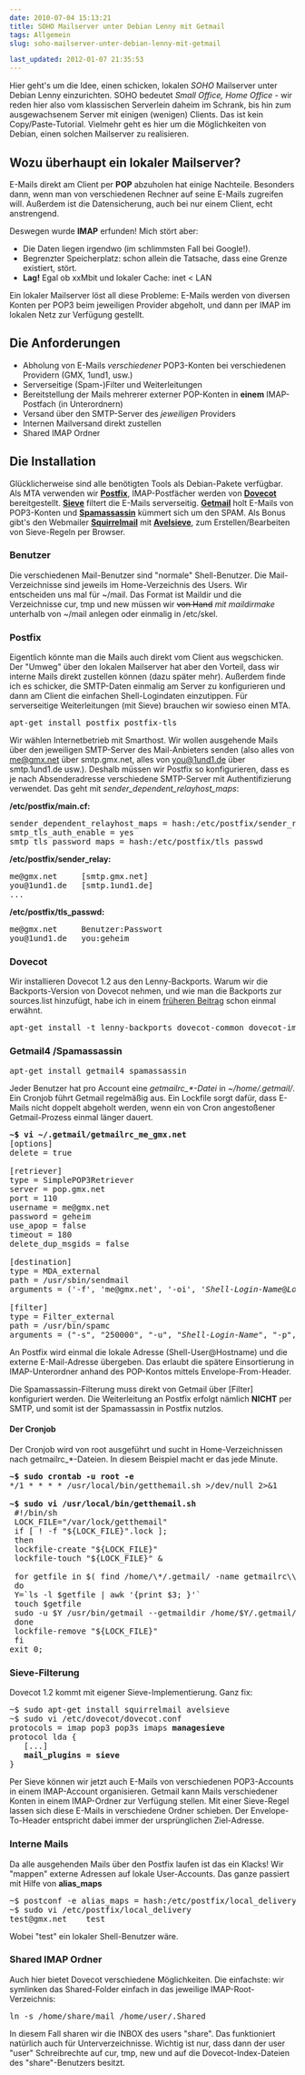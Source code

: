 ```yaml
---
date: 2010-07-04 15:13:21
title: SOHO Mailserver unter Debian Lenny mit Getmail
tags: Allgemein
slug: soho-mailserver-unter-debian-lenny-mit-getmail

last_updated: 2012-01-07 21:35:53
---
```


Hier geht's um die Idee, einen schicken, lokalen <em>SOHO</em> Mailserver unter Debian Lenny einzurichten. SOHO bedeutet <em>Small Office, Home Office</em> - wir reden hier also vom klassischen Serverlein daheim im Schrank, bis hin zum ausgewachsenem Server mit einigen (wenigen) Clients. Das ist kein Copy/Paste-Tutorial. Vielmehr geht es hier um die Möglichkeiten von Debian, einen solchen Mailserver zu realisieren.
<h2>Wozu überhaupt ein lokaler Mailserver?</h2>
E-Mails direkt am Client per <strong>POP</strong> abzuholen hat einige Nachteile. Besonders dann, wenn man von verschiedenen Rechner auf seine E-Mails zugreifen will. Außerdem ist die Datensicherung, auch bei nur einem Client, echt anstrengend.

Deswegen wurde <strong>IMAP</strong> erfunden! Mich stört aber:

- Die Daten liegen irgendwo (im schlimmsten Fall bei Google!).
- Begrenzter Speicherplatz: schon allein die Tatsache, dass eine Grenze existiert, stört.
- **Lag!** Egal ob xxMbit und lokaler Cache: inet &lt; LAN

Ein lokaler Mailserver löst all diese Probleme: E-Mails werden von diversen Konten per POP3 beim jeweiligen Provider abgeholt, und dann per IMAP im lokalen Netz zur Verfügung gestellt.
<h2>Die Anforderungen</h2>

- Abholung von E-Mails *verschiedener* POP3-Konten bei verschiedenen Providern (GMX, 1und1, usw.)
- Serverseitige (Spam-)Filter und Weiterleitungen
- Bereitstellung der Mails mehrerer externer POP-Konten in <strong>einem</strong> IMAP-Postfach (in Unterordnern)
- Versand über den SMTP-Server des *jeweiligen* Providers
- Internen Mailversand direkt zustellen
- Shared IMAP Ordner

<h2>Die Installation</h2>
Glücklicherweise sind alle benötigten Tools als Debian-Pakete verfügbar. Als MTA verwenden wir <strong><a href="http://www.postfix.org/">Postfix</a></strong>, IMAP-Postfächer werden von <a href="http://www.dovecot.org/"><strong>Dovecot</strong></a> bereitgestellt. <strong><a href="http://de.wikipedia.org/wiki/Sieve">Sieve</a></strong> filtert die E-Mails serverseitig. <strong><a href="http://pyropus.ca/software/getmail/">Getmail</a></strong> holt E-Mails von POP3-Konten und <strong><a href="http://spamassassin.apache.org/">Spamassassin</a></strong> kümmert sich um den SPAM. Als Bonus gibt's den Webmailer <strong><a href="http://squirrelmail.org/">Squirrelmail</a></strong> mit <strong><a href="http://squirrelmail.org/plugin_view.php?id=73">Avelsieve</a></strong>, zum Erstellen/Bearbeiten von Sieve-Regeln per Browser.
<h3>Benutzer</h3>
Die verschiedenen Mail-Benutzer sind "normale" Shell-Benutzer. Die Mail-Verzeichnisse sind jeweils im Home-Verzeichnis des Users. Wir entscheiden uns mal für ~/mail. Das Format ist Maildir und die Verzeichnisse cur, tmp und new müssen wir <span style="text-decoration: line-through;">von Hand</span> <em>mit maildirmake</em> unterhalb von ~/mail anlegen oder einmalig in /etc/skel.
<h3>Postfix</h3>
Eigentlich könnte man die Mails auch direkt vom Client aus wegschicken. Der "Umweg" über den lokalen Mailserver hat aber den Vorteil, dass wir interne Mails direkt zustellen können (dazu später mehr). Außerdem finde ich es schicker, die SMTP-Daten einmalig am Server zu konfigurieren und dann am Client die einfachen Shell-Logindaten einzutippen. Für serverseitige Weiterleitungen (mit Sieve) brauchen wir sowieso einen MTA.
<pre>apt-get install postfix postfix-tls</pre>

Wir wählen Internetbetrieb mit Smarthost. Wir wollen ausgehende Mails über den jeweiligen SMTP-Server des Mail-Anbieters senden (also alles von me@gmx.net über smtp.gmx.net, alles von you@1und1.de über smtp.1und1.de usw.). Deshalb müssen wir Postfix so konfigurieren, dass es je nach Absenderadresse verschiedene SMTP-Server mit Authentifizierung verwendet. Das geht mit <em>sender_dependent_relayhost_maps</em>:

<strong>/etc/postfix/main.cf: </strong>
<pre>sender_dependent_relayhost_maps = hash:/etc/postfix/sender_relay
smtp_tls_auth_enable = yes
smtp_tls_password_maps = hash:/etc/postfix/tls_passwd</pre>
<strong>/etc/postfix/sender_relay:</strong>
<pre>me@gmx.net     [smtp.gmx.net]
you@1und1.de   [smtp.1und1.de]
...</pre>
<strong>/etc/postfix/tls_passwd:</strong>
<pre>me@gmx.net     Benutzer:Passwort
you@1und1.de   you:geheim</pre>

<h3>Dovecot</h3>
Wir installieren Dovecot 1.2 aus den Lenny-Backports. Warum wir die Backports-Version von Dovecot nehmen, und wie man die Backports zur sources.list hinzufügt, habe ich in einem <a href="http://neunzehn83.de/blog/2009/12/07/sieve-mailfilter-unter-debian-lenny-mit-syscp-und-dovecot/">früheren Beitrag</a> schon einmal erwähnt.
<pre>apt-get install -t lenny-backports dovecot-common dovecot-imapd</pre>

<h3>Getmail4 /Spamassassin</h3>
<pre>apt-get install getmail4 spamassassin</pre>

Jeder Benutzer hat pro Account eine <em>getmailrc_*-Datei</em> in <em>~/home/.getmail/</em>. Ein Cronjob führt Getmail regelmäßig aus. Ein Lockfile sorgt dafür, dass E-Mails nicht doppelt abgeholt werden, wenn ein von Cron angestoßener Getmail-Prozess einmal länger dauert.
<pre><strong>~$ vi ~/.getmail/getmailrc_me_gmx.net</strong>
[options]
delete = true
 
[retriever]
type = SimplePOP3Retriever
server = pop.gmx.net
port = 110
username = me@gmx.net
password = geheim
use_apop = false
timeout = 180
delete_dup_msgids = false
 
[destination]
type = MDA_external
path = /usr/sbin/sendmail
arguments = ('-f', 'me@gmx.net', '-oi', '<em>Shell-Login-Name</em>@<em>Lokaler-Host'</em>)
 
[filter]
type = Filter_external
path = /usr/bin/spamc
arguments = ("-s", "250000", "-u", "<em>Shell-Login-Name</em>", "-p", "783", )</pre>

An Postfix wird einmal die lokale Adresse (Shell-User@Hostname) und die externe E-Mail-Adresse übergeben. Das erlaubt die spätere Einsortierung in IMAP-Unterordner anhand des POP-Kontos mittels Envelope-From-Header.

Die Spamassassin-Filterung muss direkt von Getmail über [Filter] konfiguriert werden. Die Weiterleitung an Postfix erfolgt nämlich <strong>NICHT</strong> per SMTP, und somit ist der Spamassassin in Postfix nutzlos.
<h4>Der Cronjob</h4>
Der Cronjob wird von root ausgeführt und sucht in Home-Verzeichnissen nach getmailrc_*-Dateien. In diesem Beispiel macht er das jede Minute.
<pre><strong>~$ sudo crontab -u root -e</strong>
*/1 * * * * /usr/local/bin/getthemail.sh &gt;/dev/null 2&gt;&amp;1
  
<strong>~$ sudo vi /usr/local/bin/getthemail.sh</strong> 
 #!/bin/sh
 LOCK_FILE="/var/lock/getthemail"
 if [ ! -f "${LOCK_FILE}".lock ];
 then
 lockfile-create "${LOCK_FILE}"
 lockfile-touch "${LOCK_FILE}" &amp;
 
 for getfile in $( find /home/\*/.getmail/ -name getmailrc\\\* -print )
 do
 Y=`ls -l $getfile | awk '{print $3; }'`
 touch $getfile
 sudo -u $Y /usr/bin/getmail --getmaildir /home/$Y/.getmail/ --rcfile $getfile
 done
 lockfile-remove "${LOCK_FILE}"
 fi
exit 0;</pre>

<h3>Sieve-Filterung</h3>
Dovecot 1.2 kommt mit eigener Sieve-Implementierung. Ganz fix:
<pre>~$ sudo apt-get install squirrelmail avelsieve
~$ sudo vi /etc/dovecot/dovecot.conf
protocols = imap pop3 pop3s imaps <strong>managesieve</strong>
protocol lda {
   [...]
   <strong>mail_plugins = sieve</strong>
}</pre>

Per Sieve können wir jetzt auch E-Mails von verschiedenen POP3-Accounts in einem IMAP-Account organisieren. Getmail kann Mails verschiedener Konten in einem IMAP-Ordner zur Verfügung stellen. Mit einer Sieve-Regel lassen sich diese E-Mails in verschiedene Ordner schieben. Der Envelope-To-Header entspricht dabei immer der ursprünglichen Ziel-Adresse.
<h3>Interne Mails</h3>
Da alle ausgehenden Mails über den Postfix laufen ist das ein Klacks! Wir "mappen" externe Adressen auf lokale User-Accounts. Das ganze passiert mit Hilfe von <strong>alias_maps</strong>
<pre>~$ postconf -e alias_maps = hash:/etc/postfix/local_delivery
~$ sudo vi /etc/postfix/local_delivery
test@gmx.net    test</pre>

Wobei "test" ein lokaler Shell-Benutzer wäre.
<h3>Shared IMAP Ordner</h3>
Auch hier bietet Dovecot verschiedene Möglichkeiten. Die einfachste: wir symlinken das Shared-Folder einfach in das jeweilige IMAP-Root-Verzeichnis:
<pre>ln -s /home/share/mail /home/user/.Shared</pre>

In diesem Fall sharen wir die INBOX des users "share". Das funktioniert natürlich auch für Unterverzeichnisse. Wichtig ist nur, dass dann der user "user" Schreibrechte auf cur, tmp, new und auf die Dovecot-Index-Dateien des "share"-Benutzers besitzt.